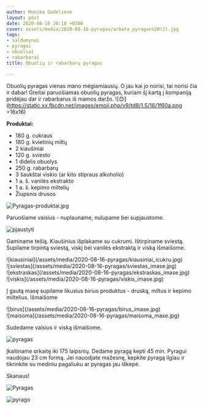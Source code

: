 ```yaml
---
author: Monika Godelienė
layout: post
date: 2020-08-16 20:10 +0300
cover: assets/media/2020-08-16-pyragas/arbata_pyragas%20(2).jpg
tags:
- saldumynai
- pyragai
- obuoliai
- rabarbarai
title: Obuolių ir rabarbarų pyragas

---
```

Obuolių pyragas vienas mano mėgiamiausių. O jau kai jo norisi, tai norisi čia ir dabar! Greitai paruošiamas obuolių pyragas, kuriam šį kartą į kompaniją pridėjau dar ir rabarbarus iš mamos daržo. ![😊](https://static.xx.fbcdn.net/images/emoji.php/v9/td8/1.5/16/1f60a.png =16x16)

**Produktai:**

* 180 g. cukraus
* 180 g. kvietinių miltų
* 2 kiaušiniai
* 120 g. sviesto
* 1 didelis obuolys
* 250 g. rabarbarų
* 3 šaukštai viskio (ar kito stipraus alkoholio)
* 1 a. š. vanilės ekstrakto
* 1 a. š. kepimo miltelių
* Žiupsnis drusos

![Pyragas-produktai.jpg](/assets/media/2020-08-16-pyragas/Pyragas-produktai.jpg)

Paruošiame vaisius - nuplauname, nulupame bei supjaustome.

![pjaustyti](/assets/media/2020-08-16-pyragas/pjaustyti__vaisiai.jpg)

Gaminame tešlą. Kiaušinius išplakame su cukrumi. Ištirpiname sviestą. Supilame tirpintą sviestą, viskį bei vanilės ekstraktą ir viską išmaišome.

<div class="row">
<div class="six columns" markdown="1">
![kiausiniai](/assets/media/2020-08-16-pyragas/kiausiniai_icukru.jpg)
</div>
<div class="six columns" markdown="1">
![sviestas](/assets/media/2020-08-16-pyragas/sviestas_imase.jpg)
</div>
</div>

<div class="row">
<div class="six columns" markdown="1">
![ekstraskas](/assets/media/2020-08-16-pyragas/ekstraskas_imase.jpg)
</div>
<div class="six columns" markdown="1">
![viskis](/assets/media/2020-08-16-pyragas/viskis_imase.jpg)
</div>
</div>

Į gautą masę supilame likusius birius produktus - druską, miltus ir kepimo miltelius. Išmaišome

<div class="row">
<div class="six columns" markdown="1">
![birus](/assets/media/2020-08-16-pyragas/birus_imase.jpg)
</div>
<div class="six columns" markdown="1">
![maisoma](/assets/media/2020-08-16-pyragas/maisoma_mase.jpg)
</div>
</div>

Sudedame vaisius ir viską išmaišome.

![pyragas](/assets/media/2020-08-16-pyragas/pyragas_nekeptas.jpg)

Įkaitiname orkaitę iki 175 laipsnių. Dedame pyragą kepti 45 min. Pyragui naudojau 23 cm formą. Jei nauodjate mažesnę, kepkite pyragą ilgiau ir tikrinkite su mediniu pagaliuku ar pyragas jau iškepė.

Skanaus!

![Pyragas](/assets/media/2020-08-16-pyragas/Pyragas_supudra.jpg)

![pyrago](/assets/media/2020-08-16-pyragas/pyrago_gabalelis.jpg)